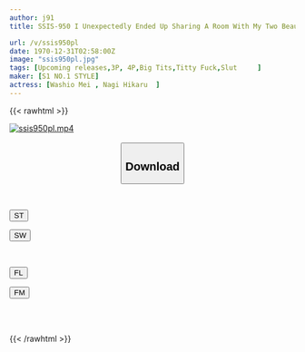 ```yaml
---
author: j91
title: SSIS-950 I Unexpectedly Ended Up Sharing A Room With My Two Beautiful Bosses At A Hotel On A Business Trip... A Miraculous Night Where I Had Double J-cup Breasts Squeezed Between My Legs Until The Morning, Mei Washio, Hikaru Nagi

url: /v/ssis950pl
date: 1970-12-31T02:58:00Z
image: "ssis950pl.jpg"
tags: [Upcoming releases,3P, 4P,Big Tits,Titty Fuck,Slut	 ]
maker: [S1 NO.1 STYLE]
actress: [Washio Mei , Nagi Hikaru  ]
---
```



{{< rawhtml >}}

<div class="video" data-videoid="pending_link.html">
    <a href="javascript:;">
        <img src="/v/ssis950pl/ssis950pl.jpg" width="WIDTH" height="HEIGHT" alt="ssis950pl.mp4" loading="lazy">
    </a>
</div>

<script type="text/javascript" src="https://j91.asia/asset/on-demand-pend.js"></script>

<br>
  <link rel="stylesheet" href="https://j91.asia/asset/bs5.css">
  
  <center>
  <button class="btn btn-primary" type="button" data-bs-toggle="collapse" data-bs-target=".multi-collapse" aria-expanded="false" aria-controls="multiCollapseExample1 multiCollapseExample2"><h2>Download</h2></button></center>
</p>
<div class="row">
  <div class="col">
    <div class="collapse multi-collapse" id="multiCollapseExample1">
      <div class="card card-body">
	      	      <br>
<div class="buttons">  
<p><a href="https://j91.asia/pending_link.html" target="_blank"><button class="btn-hover color-3"><i class="fa fa-download"></i> ST</button></a></p>
<p><a href="https://j91.asia/pending_link.html" target="_blank"><button class="btn-hover color-2"><i class="fa fa-download"></i> SW</button></a></p></div>
    </div>
  </div>
</div>
  <div class="col">
    <div class="collapse multi-collapse" id="multiCollapseExample2">
      <div class="card card-body">
	      <br>
<div class="buttons">
<p><a href="https://j91.asia/pending_link.html" target="_blank"><button class="btn-hover color-9"><i class="fa fa-download"></i> FL</button></a></p>
<p><a href="https://j91.asia/pending_link.html" target="_blank"><button class="btn-hover color-8"><i class="fa fa-download"></i> FM</button></a></p></div>
<br><br>
      </div>
    </div>
  </div>
</div>

{{< /rawhtml >}}
